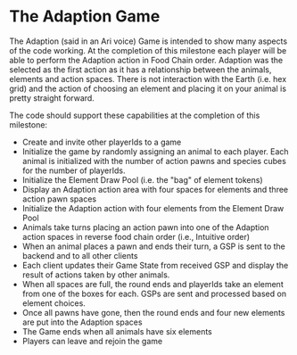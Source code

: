 # The Adaption Game

The Adaption (said in an Ari voice) Game is intended to show many aspects of the code working. At the completion of this milestone each player will be able to perform the Adaption action in Food Chain order. Adaption was the selected as the first action as it has a relationship between the animals, elements and action spaces. There is not interaction with the Earth (i.e. hex grid) and the action of choosing an element and placing it on your animal is pretty straight forward.

The code should support these capabilities at the completion of this milestone:

- Create and invite other playerIds to a game
- Initialize the game by randomly assigning an animal to each player. Each animal is initialized with the number of action pawns and species cubes for the number of playerIds.
- Initialize the Element Draw Pool (i.e. the "bag" of element tokens)
- Display an Adaption action area with four spaces for elements and three action pawn spaces
- Initialize the Adaption action with four elements from the Element Draw Pool
- Animals take turns placing an action pawn into one of the Adaption action spaces in reverse food chain order (i.e., Intuitive order)
- When an animal places a pawn and ends their turn, a GSP is sent to the backend and to all other clients
- Each client updates their Game State from received GSP and display the result of actions taken by other animals.
- When all spaces are full, the round ends and playerIds take an element from one of the boxes for each. GSPs are sent and processed based on element choices.
- Once all pawns have gone, then the round ends and four new elements are put into the Adaption spaces
- The Game ends when all animals have six elements
- Players can leave and rejoin the game
